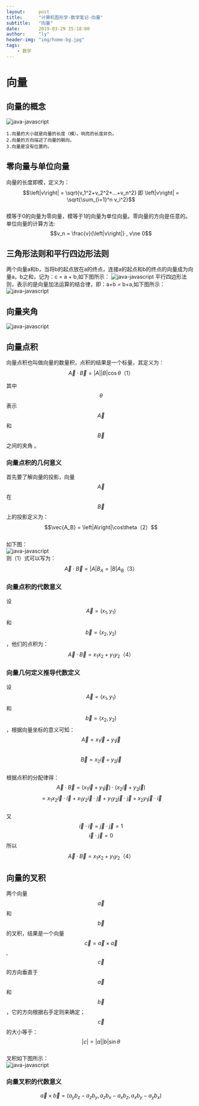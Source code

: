 ```yaml
---
layout:     post
title:      "计算机图形学-数学笔记-向量"
subtitle:   "向量"
date:       2019-03-29 15:18:00
author:     "ly"
header-img: "img/home-bg.jpg"
tags:
    - 数学
---
```


# **向量**
## 向量的概念
![java-javascript](/img/in-post/post-math/向量/向量概念.png)

    1.向量的大小就是向量的长度（模）。响亮的长度非负。
    2.向量的方向描述了向量的朝向。
    3.向量是没有位置的。

## 零向量与单位向量
向量的长度即模，定义为：   
$$\left|v\right| = \sqrt{v_1^2+v_2^2+...+v_n^2} 即 \left|v\right| = \sqrt{\sum_{i=1}^n v_i^2}$$  
模等于0的向量为零向量，模等于1的向量为单位向量。零向量的方向是任意的。
单位向量的计算方法:  
$$v_n = \frac{v}{\left|v\right|} , v\ne 0$$

## 三角形法则和平行四边形法则
两个向量a和b，当将b的起点放在a的终点，连接a的起点和b的终点的向量成为向量a，b之和，记为：c = a + b,如下图所示：
![java-javascript](/img/in-post/post-math/向量/三角形法则.png)
平行四边形法则，表示的是向量加法运算的结合律，即：a+b = b+a,如下图所示：
![java-javascript](/img/in-post/post-math/向量/平行四边形法则.png)

## 向量夹角
![java-javascript](/img/in-post/post-math/向量/向量夹角.png)
## 向量点积
向量点积也叫做向量的数量积，点积的结果是一个标量，其定义为：   
$$\vec{A}\cdot\vec{B} = \left|A\right|\left|B\right|\cos\theta（1）$$  

其中 $$\theta$$ 表示 $$\vec{A}$$ 和 $$\vec{B}$$ 之间的夹角 。

### 向量点积的几何意义
首先要了解向量的投影，向量$$\vec{A}$$在$$\vec{B}$$上的投影定义为：  
$$\vec{A_B} = \left|A\right|\cos\theta（2）$$  
如下图：  
![java-javascript](/img/in-post/post-math/向量/向量投影.png)  
则（1）式可以写为：  
$$\vec{A}\cdot\vec{B} = \left|A\right|B_A = \left|B\right|A_B（3）$$    
### 向量点积的代数意义
设$$\vec{A} = (x_1,y_1)$$和$$\vec{b} = (x_2,y_2)$$，他们的点积为：  
$$\vec{A}\cdot\vec{B} = x_1x_2 + y_1y_2（4）$$    
### 向量几何定义推导代数定义
设$$\vec{A} = (x_1,y_1)$$和$$\vec{b} = (x_2,y_2)$$，根据向量坐标的意义可知：
$$ \vec{A} = x_1\vec{i}+y_1\vec{j}  $$  
$$ \vec{B} = x_2\vec{i}+y_2\vec{j}  $$  
根据点积的分配律得：
$$\vec{A}\cdot\vec{B} = (x_1\vec{i}+y_1\vec{j}) \cdot (x_2\vec{i}+y_2\vec{j}) $$
$$ = x_1x_2\vec{i}\cdot\vec{i} + x_1y_2\vec{i}\cdot\vec{j} + y_1y_2\vec{j}\cdot\vec{j} + x_2y_1\vec{j}\cdot\vec{i}$$    
又  
$$\vec{i}\cdot\vec{i} = \vec{j}\cdot\vec{j} = 1$$
$$\vec{i}\cdot\vec{j} = 0$$
所以
$$\vec{A}\cdot\vec{B} = x_1x_2 + y_1y_2（4）$$ 

## 向量的叉积
两个向量$$\vec{a}$$和$$\vec{b}$$的叉积，结果是一个向量$$\vec{c} = \vec{a}\times\vec{a}$$,$$\vec{c}$$的方向垂直于$$\vec{a}$$和$$\vec{b}$$，它的方向根据右手定则来确定；$$\vec{c}$$的大小等于：  
$$\left|c\right| = \left|a\right|\left|b\right|\sin\theta$$  
叉积如下图所示：  
![java-javascript](/img/in-post/post-math/向量/向量叉积.png)  
### 向量叉积的代数意义
 $$\vec{a}\times\vec{b} = (a_yb_z-a_zb_y, a_zb_x - a_xb_z, a_xb_y - a_yb_x)$$
